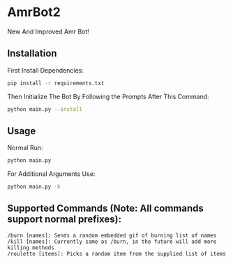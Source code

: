 # AmrBot2
New And Improved Amr Bot!

## Installation 
First Install Dependencies: 
```bash
pip install -r requirements.txt
```

Then Initialize The Bot By Following the Prompts After This Command: 

```bash
python main.py --install
```

## Usage
Normal Run: 
```bash
python main.py
```

For Additional Arguments Use: 
```bash
python main.py -h
```

## Supported Commands (Note: All commands support normal prefixes): 
```
/burn [names]: Sends a random embedded gif of burning list of names
/kill [names]: Currently same as /burn, in the future will add more killing methods
/roulette [items]: Picks a random item from the supplied list of items
```
